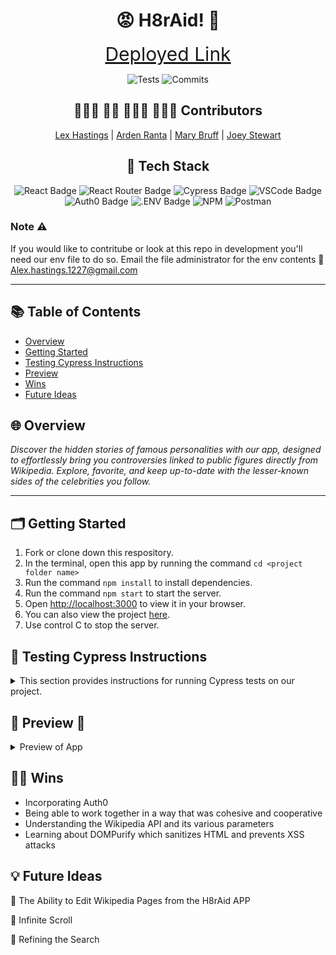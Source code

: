 <h1 align=center> 😡 H8rAid! 🤬 </h1>

<div align="center">
    
<a href="https://m3-h8r-aid.vercel.app/" style="font-size: 30px;">Deployed Link</a>


![Tests](https://badgen.net/badge/tests/passing/green?icon=github)
![Commits](https://badgen.net/github/last-commit/Jesuitman/m3-H8rAid)

## 🧑🏼‍💻 👩‍💻 👩🏼‍💻 👨🏻‍💻   Contributors


[Lex Hastings](https://github.com/Jesuitman)  | 
[Arden Ranta](https://github.com/tenthwalker)  | 
[Mary Bruff](https://github.com/MaryBruff)  | 
[Joey Stewart](https://github.com/JoeyStewart)


## 📂 Tech Stack
![React Badge](https://img.shields.io/badge/react%20-%23F1D302.svg?&style=for-the-badge&logo=react&logoColor=white)
![React Router Badge](https://img.shields.io/badge/React_Router-%23235789?style=for-the-badge&logo=react-router&logoColor=white)
![Cypress Badge](https://img.shields.io/badge/Cypress-%23C1292E?style=for-the-badge&logo=cypress&logoColor=white)
![VSCode Badge](https://img.shields.io/badge/VSCode-%23F1D302?style=for-the-badge&logo=visual%20studio%20code&logoColor=white)
![Auth0 Badge](https://img.shields.io/badge/Auth0-EB5424?logo=auth0&logoColor=fff&style=for-the-badge)
![.ENV Badge](https://img.shields.io/badge/.ENV-ECD53F?logo=dotenv&logoColor=000&style=for-the-badge)
![NPM](https://img.shields.io/badge/NPM-%23CB3837.svg?style=for-the-badge&logo=npm&logoColor=white)
![Postman](https://img.shields.io/badge/Postman-FF6C37?style=for-the-badge&logo=postman&logoColor=white)

</div>

### Note ⚠️

If you would like to contritube or look at this repo in development you'll need our env file to do so. Email the file administrator for the env contents 📧
Alex.hastings.1227@gmail.com

---

## 📚 Table of Contents

- [Overview](#overview)
- [Getting Started](#getting-started)
- [Testing Cypress Instructions](#testing-cypress-instructions)
- [Preview](#preview)
- [Wins](#wins)
- [Future Ideas](#future-ideas)

<h2  id="overview">🌐 Overview </h2>

*Discover the hidden stories of famous personalities with our app, designed to effortlessly bring you controversies linked to public figures directly from Wikipedia. Explore, favorite, and keep up-to-date with the lesser-known sides of the celebrities you follow.*

----
<h2  id="getting-started">🗂️ Getting Started </h2>

1. Fork or clone down this respository. 
2. In the terminal, open this app by running the command `cd <project folder name>`
3. Run the command  `npm install` to install dependencies.
4. Run the command `npm start` to start the server.
5. Open [http://localhost:3000](http://localhost:3000) to view it in your browser.
6. You can also view the project <a href="https://m3-h8r-aid.vercel.app/">here</a>.
7. Use control C to stop the server.



<h2  id="testing-cypress-instructions"> 🧪 Testing Cypress Instructions </h2>

  <details>

  <summary>
This section provides instructions for running Cypress tests on our project.
</summary>

      


### Main Features Testing
Main features can be tested from the main branch


 ```bash
npm run cypress
```
### AuthO Features Testing
We have a separate testing branch for our AuthO functionality to run these tests checkout to 

 ```bash
git checkout Testing/no auth testing branch
``` 

  </details>


<h2  id="preview"> 🎥 Preview 📱 </h2>
<details>
    

![Screenshot 2024-01-18 at 10 38 08 AM](https://github.com/MaryBruff/H8rAid/assets/128327004/a344bcbb-bdac-4f02-a91c-8e4e7250601c)



📱 Mobile and Tablet Views 


![image](https://github.com/Jesuitman/m3-H8rAid/assets/128327004/3b32562a-932d-4b0a-ad91-0a62afe324fb)


  <summary>
    Preview of App
</summary>
  </details>



<h2  id="wins">💪🏻 Wins </h2>

- Incorporating Auth0
- Being able to work together in a way that was cohesive and cooperative
- Understanding the Wikipedia API and its various parameters
- Learning about DOMPurify which sanitizes HTML and prevents XSS attacks 


<h2  id="future-ideas">💡 Future Ideas </h2>
 
🔮 The Ability to Edit Wikipedia Pages from the H8rAid APP 

🔮 Infinite Scroll

🔮 Refining the Search 
